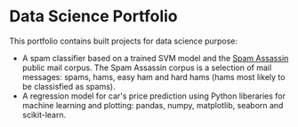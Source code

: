 # Data Science Portfolio
This portfolio contains built projects for data science purpose:
* A spam classifier based on a trained SVM model and the [Spam Assassin](https://spamassassin.apache.org) public mail corpus. The Spam Assassin corpus is a selection of mail messages: spams, hams, easy ham and hard hams (hams most likely to be classisfied as spams).
* A regression model for car's price prediction using Python liberaries for machine learning and plotting: pandas, numpy, matplotlib, seaborn and scikit-learn.
